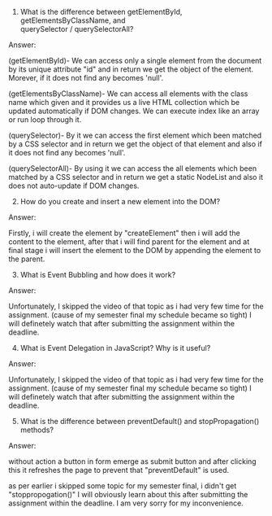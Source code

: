 1. What is the difference between getElementById, getElementsByClassName, and   
   querySelector / querySelectorAll?

Answer: 

(getElementById)- We can access only a single element from the document by its unique attribute "id" and in return we get the object of the element. Morever, if it does not find any becomes 'null'.

(getElementsByClassName)- We can access all elements with the class name which given and it provides us a live HTML collection which be updated automatically if DOM changes. We can execute index like an array or run loop through it.

(querySelector)- By it we can access the first element which been matched by a CSS selector and in return we get the object of that element and also if it does not find any becomes 'null'.

(querySelectorAll)- By using it we can access the all elements which been matched by a CSS selector and in return we get a static NodeList and also it does not auto-update if DOM changes.

2. How do you create and insert a new element into the DOM?

Answer:

Firstly, i will create the element by "createElement" then i will add the  content to the element, after that i will find parent for the element and at final stage i will insert the element to the DOM by appending the element to the parent.


3. What is Event Bubbling and how does it work?

Answer:

Unfortunately, I skipped the video of that topic as i had very few time for the assignment. (cause of my semester final my schedule became so tight) I will definetely watch that after submitting the assignment within the deadline. 

4. What is Event Delegation in JavaScript? Why is it useful?

Answer:

Unfortunately, I skipped the video of that topic as i had very few time for the assignment. (cause of my semester final my schedule became so tight) I will definetely watch that after submitting the assignment within the deadline.

5. What is the difference between preventDefault() and stopPropagation() methods?

Answer:

without action a button in form emerge as submit button and after clicking this it refreshes the page to prevent that "preventDefault" is used. 

as per earlier i skipped some topic for my semester final, i didn't get "stoppropogation()" I will obviously learn about this after submitting the assignment within the deadline. I am very sorry for my inconvenience.